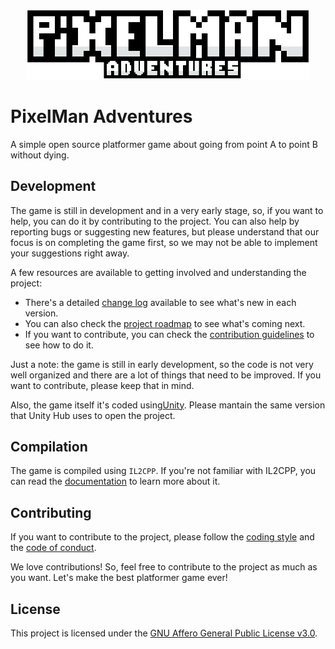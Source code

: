 <p style="text-align: center">
	<img width="788" height="196" alt="PixelMan Title" src="_resources/title.png" style="max-width: 90%; height: auto">
</p>

# PixelMan Adventures
A simple open source platformer game about going from point A to point B without dying.


## Development
The game is still in development and in a very early stage, so,
if you want to help, you can do it by contributing to the project.
You can also help by reporting bugs or suggesting new features,
but please understand that our focus is on completing the game
first, so we may not be able to implement your suggestions right away.

A few resources are available to getting involved and understanding the project:
- There's a detailed [change log](CHANGELOG.md) available to see what's
new in each version.
- You can also check the [project roadmap](ROADMAP.md) to see what's coming next.
- If you want to contribute, you can check the
[contribution guidelines](CONTRIBUTING.md) to see how to do it.

Just a note: the game is still in early development, so the code is
not very well organized and there are a lot of things that need to
be improved. If you want to contribute, please keep that in mind.

Also, the game itself it's coded using[Unity](https://unity3d.com/download).
Please mantain the same version that Unity Hub uses to open the project.


## Compilation
The game is compiled using `IL2CPP`. If you're not familiar with IL2CPP,
you can read the [documentation](https://docs.unity3d.com/Manual/IL2CPP.html)
to learn more about it.


## Contributing
If you want to contribute to the project, please follow the
[coding style](CODE_STYLE.md) and the [code of conduct](CODE_OF_CONDUCT.md).

We love contributions! So, feel free to contribute to the project as
much as you want. Let's make the best platformer game ever!

## License
This project is licensed under the [GNU Affero General Public License v3.0](LICENSE).
